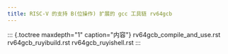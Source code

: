 ```yaml
---
title: RISC-V 的支持 B(位操作) 扩展的 gcc 工具链 rv64gcb
---
```


::: {.toctree maxdepth="1" caption="内容"}
rv64gcb_compile_and_use.rst rv64gcb_ruyibuild.rst rv64gcb_ruyishell.rst
:::
